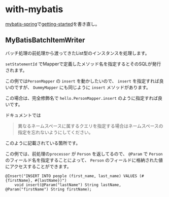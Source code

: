 # with-mybatis
[mybatis-spring](http://www.mybatis.org/spring/ja/batch.html)で[getting-started](../getting-started)を書き直し。

## MyBatisBatchItemWriter
バッチ処理の前処理から渡ってきたList型のインスタンスを処理します。


`setStatementId` でMapperで定義したメソッド名を指定するとそのSQLが発行されます。

この例では`PersonMapper` の `insert` を動かしたいので、 `insert` を指定すれば良いのですが、 `DummyMapper` にも同じように `insert` メソッドがあります。

この場合は、完全修飾名で `hello.PersonMapper.insert` のように指定すれば良いです。

ドキュメントでは
>異なるネームスペースに属するクエリを指定する場合はネームスペースの指定を忘れないようにしてください。 

このように記載されている箇所です。

この例では、前処理の`processor` が `Person` を返してるので、 `@Param` で `Person` のフィールド名を指定することによって、
`Person` のフィールドに格納された値にアクセスすることができます。
```
@Insert("INSERT INTO people (first_name, last_name) VALUES (#{firstName}, #{lastName})")
    void insert(@Param("lastName") String lastName, @Param("firstName") String firstName);
```
